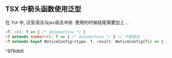 ## TSX 中箭头函数使用泛型
在 `TSX` 中, 泛型语法与jsx语法冲突. 使用的时候结尾需要加上 `,` .
```typescript
<T, >(): T => { /* doSomethine */ }
<T extends number>(): T => { /* doSomethine */ } // 不需要加 ','
<T extends keyof NoticeConfig>(type: T, result: NoticeConfig[T]) => { /* doSomethine */ }
```

^979db6
